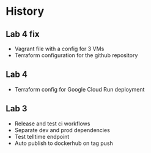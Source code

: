 # History

## Lab 4 fix

* Vagrant file with a config for 3 VMs
* Terraform configuration for the github repository

## Lab 4

* Terraform config for Google Cloud Run deployment

## Lab 3

* Release and test ci workflows
* Separate dev and prod dependencies
* Test telltime endpoint
* Auto publish to dockerhub on tag push
